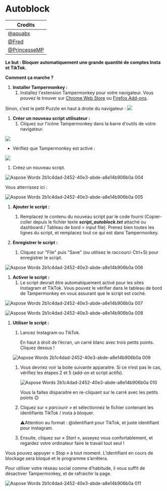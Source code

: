 # Autoblock

| Credits |
|----------|
| [@aquabx](https://github.com/AquaBx) |
| [@Fred]() |
| [@PrincesseMP]() |

**Le but : Bloquer automatiquement une grande quantité de comptes Insta et TikTok.**

**Comment ça marche ?**

1. **Installer Tampermonkey :**
   1. Installez l'extension Tampermonkey pour votre navigateur. Vous pouvez le trouver sur [Chrome Web Store](https://chromewebstore.google.com/detail/tampermonkey/dhdgffkkebhmkfjojejmpbldmpobfkfo?hl=fr&utm_source=ext_sidebar) ou [Firefox Add-ons](https://addons.mozilla.org/en-US/firefox/addon/tampermonkey/).

Sinon, c’est le petit Puzzle en haut à droite du navigateur : ![](https://github.com/gauchedinternet/autoblock/assets/35542432/c3bc6b69-ce57-4271-8e16-5b2228c04017)

1. **Créer un nouveau script utilisateur :**
   1. Cliquez sur l'icône Tampermonkey dans la barre d'outils de votre navigateur.

![](https://github.com/gauchedinternet/autoblock/assets/35542432/ba03f116-71c1-4e21-b4e0-ca59c0be8a76)

- Vérifiez que Tampermonkey est activé : 

![](https://github.com/gauchedinternet/autoblock/assets/35542432/b27d6d43-5be6-42f8-a81c-9d63017a4c20)

1. Créez un nouveau script.

![Aspose Words 2b1c4dad-2452-40e3-abde-a8e14b906b0a 004](https://github.com/gauchedinternet/autoblock/assets/35542432/0ef13d98-713e-44cd-8331-2184b949bc81)


   Vous atterrissez ici : 

![Aspose Words 2b1c4dad-2452-40e3-abde-a8e14b906b0a 005](https://github.com/gauchedinternet/autoblock/assets/35542432/a59afb0a-27ec-42a1-856a-9444ab7396c4)

1. **Ajouter le script :**
   1. Remplacez le contenu du nouveau script par le code fourni (Copier-coller depuis le fichier texte ***script\_autoblock.txt*** attaché ou  dashboard / Tableau de bord > input file). Prenez bien toutes les lignes du script, et remplacez tout ce qui est dans Tampermonkey.


1. **Enregistrer le script :**
   1. Cliquez sur "File" puis "Save" (ou utilisez le raccourci Ctrl+S) pour enregistrer le script.

![Aspose Words 2b1c4dad-2452-40e3-abde-a8e14b906b0a 006](https://github.com/gauchedinternet/autoblock/assets/35542432/c68f7626-6a3d-48fe-a282-b739e3db1438)


1. **Activer le script :**
   1. Le script devrait être automatiquement activé pour les sites Instagram et TikTok. Vous pouvez le vérifier dans le tableau de bord de Tampermonkey en vous assurant que le script est coché.

![Aspose Words 2b1c4dad-2452-40e3-abde-a8e14b906b0a 007](https://github.com/gauchedinternet/autoblock/assets/35542432/3ac63059-ae55-4aca-bb63-e4fc8825d59d)

![Aspose Words 2b1c4dad-2452-40e3-abde-a8e14b906b0a 008](https://github.com/gauchedinternet/autoblock/assets/35542432/4145178f-7158-4df2-b679-01c07e6ee56b)


1. **Utiliser le script :**
   1. Lancez Instagram ou TikTok.

      En haut à droit de l’écran, un carré blanc avec trois petits points. Cliquez dessus ! 

     ![Aspose Words 2b1c4dad-2452-40e3-abde-a8e14b906b0a 009](https://github.com/gauchedinternet/autoblock/assets/35542432/ebb6a898-70d6-4f1d-84dd-4256644b540b)


   1. Vous devriez voir la boite suivante apparaitre. Si ce n’est pas le cas, vérifiez les étapes 2 et 5 (add-on et script actifs).

      ![Aspose Words 2b1c4dad-2452-40e3-abde-a8e14b906b0a 010](https://github.com/gauchedinternet/autoblock/assets/35542432/be72aaf1-2d1e-4fb3-8419-5260256ece85)


      Vous la faites disparaitre en re-cliquant sur le carré avec les petits points 😊

   1. Cliquez sur « *parcourir »* et sélectionnez le fichier contenant les identifiants TikTok / insta à bloquer. 

      ⚠️Attention au format : @identifiant pour TikTok, et juste identifiant pour instagram.

   1. Ensuite, cliquez sur « *Start »*, asseyez vous confortablement, et regardez votre ordinateur faire le travail tout seul ! 

Vous pouvez appuyer « *Stop »* à tout moment. L’identifiant en cours de blockage sera bloqué et le programme s’arrêtera. 

Pour utiliser votre réseau social comme d’habitude, il vous suffit de désactiver Tampermonkey, et de rafraichir la page.

![Aspose Words 2b1c4dad-2452-40e3-abde-a8e14b906b0a 011](https://github.com/gauchedinternet/autoblock/assets/35542432/33ac05a7-7be3-49f4-88bd-74d045319f9e)
